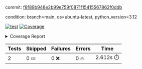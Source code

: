 commit: [f8f89b948e2b99e759f0871f15415567862f0ddb](https://github.com/rcmdnk/boto3-session/tree/f8f89b948e2b99e759f0871f15415567862f0ddb)

condition: branch=main, os=ubuntu-latest, python_version=3.12

[![test](https://github.com/rcmdnk/boto3-session/actions/workflows/test.yml/badge.svg)](https://github.com/rcmdnk/boto3-session/actions/runs/9952177094)
<a href="https://github.com/rcmdnk/boto3-session/blob/f8f89b948e2b99e759f0871f15415567862f0ddb/README.md"><img alt="Coverage" src="https://img.shields.io/badge/Coverage-47%25-orange.svg" /></a><details><summary>Coverage Report </summary><table><tr><th>File</th><th>Stmts</th><th>Miss</th><th>Cover</th><th>Missing</th></tr><tbody><tr><td colspan="5"><b>src/boto3_session</b></td></tr><tr><td>&nbsp; &nbsp;<a href="https://github.com/rcmdnk/boto3-session/blob/f8f89b948e2b99e759f0871f15415567862f0ddb/src/boto3_session/session.py">session.py</a></td><td>59</td><td>34</td><td>42%</td><td><a href="https://github.com/rcmdnk/boto3-session/blob/f8f89b948e2b99e759f0871f15415567862f0ddb/src/boto3_session/session.py#L11-L14">11&ndash;14</a>, <a href="https://github.com/rcmdnk/boto3-session/blob/f8f89b948e2b99e759f0871f15415567862f0ddb/src/boto3_session/session.py#L56">56</a>, <a href="https://github.com/rcmdnk/boto3-session/blob/f8f89b948e2b99e759f0871f15415567862f0ddb/src/boto3_session/session.py#L64-L66">64&ndash;66</a>, <a href="https://github.com/rcmdnk/boto3-session/blob/f8f89b948e2b99e759f0871f15415567862f0ddb/src/boto3_session/session.py#L69-L89">69&ndash;89</a>, <a href="https://github.com/rcmdnk/boto3-session/blob/f8f89b948e2b99e759f0871f15415567862f0ddb/src/boto3_session/session.py#L92-L110">92&ndash;110</a>, <a href="https://github.com/rcmdnk/boto3-session/blob/f8f89b948e2b99e759f0871f15415567862f0ddb/src/boto3_session/session.py#L113-L117">113&ndash;117</a>, <a href="https://github.com/rcmdnk/boto3-session/blob/f8f89b948e2b99e759f0871f15415567862f0ddb/src/boto3_session/session.py#L120-L121">120&ndash;121</a>, <a href="https://github.com/rcmdnk/boto3-session/blob/f8f89b948e2b99e759f0871f15415567862f0ddb/src/boto3_session/session.py#L124-L125">124&ndash;125</a></td></tr><tr><td><b>TOTAL</b></td><td><b>64</b></td><td><b>34</b></td><td><b>47%</b></td><td>&nbsp;</td></tr></tbody></table></details>

| Tests | Skipped | Failures | Errors | Time |
| ----- | ------- | -------- | -------- | ------------------ |
| 2 | 0 :zzz: | 0 :x: | 0 :fire: | 2.612s :stopwatch: |

